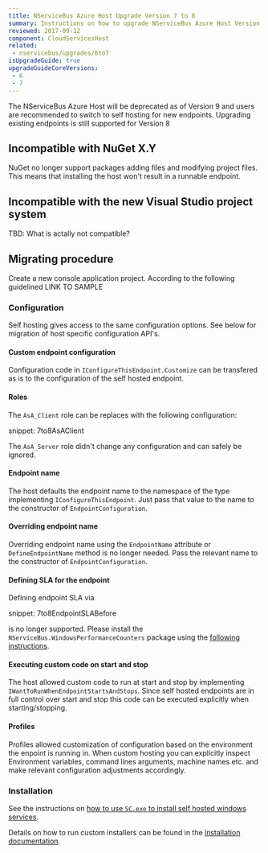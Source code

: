 ```yaml
---
title: NServiceBus Azure Host Upgrade Version 7 to 8
summary: Instructions on how to upgrade NServiceBus Azure Host Version 7 to 8.
reviewed: 2017-09-12
component: CloudServicesHost
related:
 - nservicebus/upgrades/6to7
isUpgradeGuide: true
upgradeGuideCoreVersions:
 - 6
 - 7
---
```


The NServiceBus Azure Host will be deprecated as of Version 9 and users are recommended to switch to self hosting for new endpoints. Upgrading existing endpoints is still supported for Version 8

## Incompatible with NuGet X.Y

NuGet no longer support packages adding files and modifying project files. This means that installing the host won't result in a runnable endpoint.

## Incompatible with the new Visual Studio project system

TBD: What is actally not compatible?

## Migrating procedure

Create a new console application project. According to the following guidelined LINK TO SAMPLE

### Configuration

Self hosting gives access to the same configuration options. See below for migration of host specific configuration API's.

#### Custom endpoint configuration

Configuration code in `IConfigureThisEndpoint.Customize` can be transfered as is to the configuration of the self hosted endpoint.

#### Roles

The `AsA_Client` role can be replaces with the following configuration:

snippet: 7to8AsAClient 

The `AsA_Server` role didn't change any configuration and can safely be ignored.

#### Endpoint name

The host defaults the endpoint name to the namespace of the type implementing `IConfigureThisEndpoint`. Just pass that value to the name to the constructor of `EndpointConfiguration`.


#### Overriding endpoint name

Overriding endpoint name using the `EndpointName` attribute or `DefineEndpointName` method is no longer needed. Pass the relevant name to the constructor of `EndpointConfiguration`.

#### Defining SLA for the endpoint

Defining endpoint SLA via

snippet: 7to8EndpointSLABefore

is no longer supported. Please install the `NServiceBus.WindowsPerformanceCounters` package using the [following instructions](/nservicebus/operations/performance-counters).

#### Executing custom code on start and stop

The host allowed custom code to run at start and stop by implementing `IWantToRunWhenEndpointStartsAndStops`. Since self hosted endpoints are in full control over start and stop this code can be executed explicitly when starting/stopping.

#### Profiles    

Profiles allowed customization of configuration based on the environment the enpoint is running in. When custom hosting you can explicitly inspect Environment variables, command lines arguments, machine names etc. and make relevant configuration adjustments accordingly. 

### Installation

See the instructions on [how to use `SC.exe` to install self hosted windows services](/nservicebus/hosting/windows-service#installation).

Details on how to run custom installers can be found in the [installation documentation](/nservicebus/operations/installers).